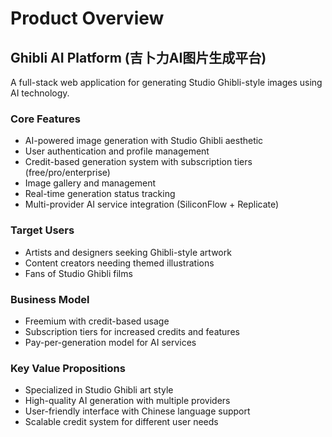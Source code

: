 # Product Overview

## Ghibli AI Platform (吉卜力AI图片生成平台)

A full-stack web application for generating Studio Ghibli-style images using AI technology.

### Core Features
- AI-powered image generation with Studio Ghibli aesthetic
- User authentication and profile management
- Credit-based generation system with subscription tiers (free/pro/enterprise)
- Image gallery and management
- Real-time generation status tracking
- Multi-provider AI service integration (SiliconFlow + Replicate)

### Target Users
- Artists and designers seeking Ghibli-style artwork
- Content creators needing themed illustrations
- Fans of Studio Ghibli films

### Business Model
- Freemium with credit-based usage
- Subscription tiers for increased credits and features
- Pay-per-generation model for AI services

### Key Value Propositions
- Specialized in Studio Ghibli art style
- High-quality AI generation with multiple providers
- User-friendly interface with Chinese language support
- Scalable credit system for different user needs